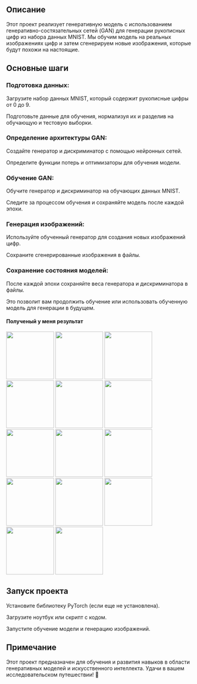
<h2>Описание</h2>

Этот проект реализует генеративную модель с использованием генеративно-состязательных сетей (GAN) для генерации рукописных цифр из набора данных MNIST. Мы обучим модель на реальных изображениях цифр и затем сгенерируем новые изображения, которые будут похожи на настоящие.

<h2>Основные шаги</h2>

<h3>Подготовка данных:</h3>

Загрузите набор данных MNIST, который содержит рукописные цифры от 0 до 9.

Подготовьте данные для обучения, нормализуя их и разделив на обучающую и тестовую выборки.

<h3>Определение архитектуры GAN:</h3>

Создайте генератор и дискриминатор с помощью нейронных сетей.

Определите функции потерь и оптимизаторы для обучения модели.

<h3>Обучение GAN:</h3>

Обучите генератор и дискриминатор на обучающих данных MNIST.

Следите за процессом обучения и сохраняйте модель после каждой эпохи.

<h3>Генерация изображений:</h3>

Используйте обученный генератор для создания новых изображений цифр.

Сохраните сгенерированные изображения в файлы.

<h3>Сохранение состояния моделей:</h3>

После каждой эпохи сохраняйте веса генератора и дискриминатора в файлы.

Это позволит вам продолжить обучение или использовать обученную модель для генерации в будущем.
<h4>Полученый у меня результат</h4>
<img src="https://github.com/Rizerrr/GAN-MNIST/assets/77881061/233c490d-df34-46bd-b8d5-2bf0a39e39f5" height="128" width="128">
<img src="https://github.com/Rizerrr/GAN-MNIST/assets/77881061/9b415fca-f6cf-4997-89c0-1ee45094609b" height="128" width="128">
<img src="https://github.com/Rizerrr/GAN-MNIST/assets/77881061/cc3d72c5-be76-4110-8f6d-b5d67e1e8ce3" height="128" width="128">
<img src="https://github.com/Rizerrr/GAN-MNIST/assets/77881061/b1f6b3cb-f75c-4a58-879b-ad8827c7a88b" height="128" width="128">
<img src="https://github.com/Rizerrr/GAN-MNIST/assets/77881061/ca343bc3-cddb-4980-8cc6-820447535f8a" height="128" width="128">

<img src="https://github.com/Rizerrr/GAN-MNIST/assets/77881061/51a6faca-eecc-4642-8a97-9f3575f1b03b" height="128" width="128">
<img src="https://github.com/Rizerrr/GAN-MNIST/assets/77881061/030b4494-8833-4374-aadd-f335d0ace035" height="128" width="128">
<img src="https://github.com/Rizerrr/GAN-MNIST/assets/77881061/e0cbcd28-20a4-445f-8bf6-fb08392ce1bc" height="128" width="128">
<img src="https://github.com/Rizerrr/GAN-MNIST/assets/77881061/2a9564bd-bb82-47c4-8910-d66c038c1678" height="128" width="128">
<img src="https://github.com/Rizerrr/GAN-MNIST/assets/77881061/c954ad46-be0b-4c4f-83a5-644be49b7c61" height="128" width="128">
<img src="https://github.com/Rizerrr/GAN-MNIST/assets/77881061/d9f04c88-135e-4dac-9d0a-e04358194b9a" height="128" width="128">
<img src="https://github.com/Rizerrr/GAN-MNIST/assets/77881061/f284a1ab-c0ea-426d-a59a-4ef7208b6c3c" height="128" width="128">
<img src="https://github.com/Rizerrr/GAN-MNIST/assets/77881061/c71910e6-11b3-4117-834e-2ea77b52b181" height="128" width="128">
<img src="https://github.com/Rizerrr/GAN-MNIST/assets/77881061/e9570dc0-2fd0-4721-80f7-d96c5e1313cd" height="128" width="128">

<h2>Запуск проекта</h2>

Установите библиотеку PyTorch (если еще не установлена).

Загрузите ноутбук или скрипт с кодом.

Запустите обучение модели и генерацию изображений.

<h2>Примечание</h2>

Этот проект предназначен для обучения и развития навыков в области генеративных моделей и искусственного интеллекта. Удачи в вашем исследовательском путешествии! 🚀
